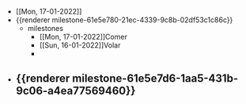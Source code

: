 - [[Mon, 17-01-2022]]
- {{renderer milestone-61e5e780-21ec-4339-9c8b-02df53c1c86c}}
	- milestones
		- [[Mon, 17-01-2022]]Comer
		- [[Sun, 16-01-2022]]Volar
		-
- {{renderer milestone-61e5e7d6-1aa5-431b-9c06-a4ea77569460}}
	-